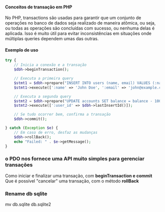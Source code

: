 #### Conceitos de transação em PHP

No PHP, transactions são usadas para garantir que um conjunto de operações no banco de dados seja realizado de maneira atômica, ou seja, ou todas as operações são concluídas com sucesso, ou nenhuma delas é aplicada. Isso é muito útil para evitar inconsistências em situações onde múltiplas queries dependem umas das outras.

#### Exemplo de uso

```php
try {
    // Inicia a conexão e a transação
    $dbh->beginTransaction();

    // Executa a primeira query
    $stmt1 = $dbh->prepare("INSERT INTO users (name, email) VALUES (:name, :email)");
    $stmt1->execute([':name' => 'John Doe', ':email' => 'john@example.com']);

    // Executa a segunda query
    $stmt2 = $dbh->prepare("UPDATE accounts SET balance = balance - 100 WHERE user_id = :user_id");
    $stmt2->execute([':user_id' => $dbh->lastInsertId()]);

    // Se tudo ocorrer bem, confirma a transação
    $dbh->commit();

} catch (Exception $e) {
    // Em caso de erro, desfaz as mudanças
    $dbh->rollBack();
    echo "Failed: " . $e->getMessage();
}
```

###  o PDO nos fornece uma API muito simples para gerenciar transações
Como iniciar e finalizar uma transação, com **beginTransaction e commit**
Que é possível "cancelar" uma transação, com o método **rollBack**


### Rename db sqlite

 mv db.sqlite db.sqlite2